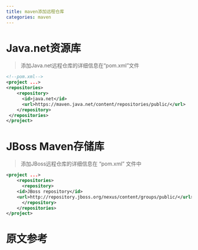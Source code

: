 ```yaml
---
title: maven添加远程仓库
categories: maven
---
```

# Java.net资源库
> 添加Java.net远程仓库的详细信息在“pom.xml”文件
``` xml
<!--pom.xml-->
<project ...>
<repositories>
    <repository>
      <id>java.net</id>
      <url>https://maven.java.net/content/repositories/public/</url>
    </repository>
 </repositories>
</project>
```

# JBoss Maven存储库
> 添加JBoss远程仓库的详细信息在 “pom.xml” 文件中
``` xml
<project ...>
    <repositories>
      <repository>
	<id>JBoss repository</id>
	<url>http://repository.jboss.org/nexus/content/groups/public/</url>
      </repository>
    </repositories>
</project>
```

# 原文参考